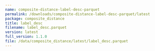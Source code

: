```yaml
---
name: composite-distance-label-desc-parquet
permalink: /downloads/composite-distance-label-desc-parquet/latest
package: composite_distance
title: label_desc
filename: label_desc.parquet
version: latest
full_version: 1.1.0
file: /data/composite_distance/latest/label_desc.parquet
---
```

